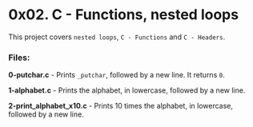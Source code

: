 # 0x02. C - Functions, nested loops
This project covers `nested loops`, `C - Functions` and `C - Headers`.

### Files:

**0-putchar.c** - Prints `_putchar`, followed by a new line. It returns `0`.

**1-alphabet.c** - Prints the alphabet, in lowercase, followed by a new line.

**2-print_alphabet_x10.c** - Prints 10 times the alphabet, in lowercase, followed by a new line.
